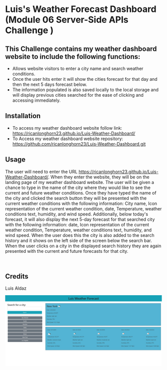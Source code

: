 # Luis's Weather Forecast Dashboard (Module 06 Server-Side APIs Challenge ) 

## This Challenge contains my weather dashboard website to include the following functions:
- Allows website visitors to enter a city name and search weather conditions.
- Once the user hits enter it will show the cities forecast for that day and then the next 5 days forecast below.
- The information populated is also saved locally to the local storage and will display previous cities searched for the ease of clicking and accessing immediately.


## Installation
- To access my weather dashboard website follow link: https://ricanlonghorn23.github.io/Luis-Weather-Dashboard/
- To Access my weather dashboard website repository: https://github.com/ricanlonghorn23/Luis-Weather-Dashboard.git



## Usage
The user will need to enter the URL https://ricanlonghorn23.github.io/Luis-Weather-Dashboard/. When they enter the website, they will be on the landing page of my weather dashboard website. The user will be given a chance to type in the name of the city where they would like to see the current and future weather conditions. Once they have typed the name of the city and clicked the search button they will be presented with the current weather conditions with the following information: City name, Icon representation of the current weather condition, date, Temperature, weather conditions text, humidity, and wind speed. Additionally, below today's forecast, it will also display the next 5-day forecast for that searched city with the following information: date, Icon representation of the current weather condition, Temperature, weather conditions text, humidity, and wind speed. When the user does this the city is also added to the search history and it shows on the left side of the screen below the search bar. When the user clicks on a city in the displayed search history they are again presented with the current and future forecasts for that city.

 

## Credits
Luis Aldaz



![alt text](images/dashboardscreenshot.jpg)